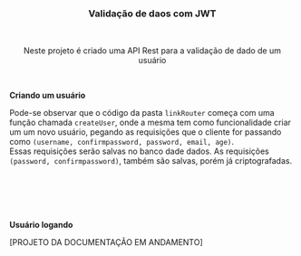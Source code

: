 <h3 align='center'> Validação de daos com JWT </h3>

<br>

<p align='center'> Neste projeto é criado uma API Rest para a validação de dado de um usuário </p>

<br>

**Criando um usuário**

Pode-se observar que o código da pasta `linkRouter` começa com uma função chamada `createUser`, onde a mesma tem como funcionalidade criar um um novo usuário, pegando as requisições que o cliente for passando como `(username, confirmpassword, password, email, age)`. <br>
Essas requisições serão salvas no banco dade dados. As requisições `(password, confirmpassword)`, também são salvas, porém já criptografadas.

<br><br><br><br>

**Usuário logando**

[PROJETO DA DOCUMENTAÇÃO EM ANDAMENTO]